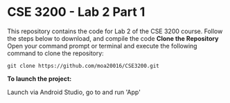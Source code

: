 # CSE 3200 - Lab 2 Part 1
This repository contains the code for Lab 2 of the CSE 3200 course. Follow the steps below to download, and compile the code
**Clone the Repository**
Open your command prompt or terminal and execute the following command to clone the repository:
```shell
git clone https://github.com/moa20016/CSE3200.git
```
**To launch the project:**

Launch via Android Studio, go to and run 'App'
